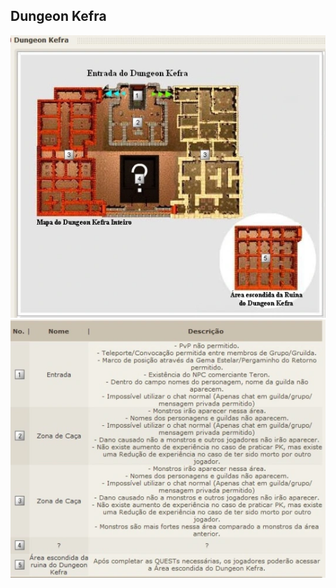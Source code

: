 ## Dungeon Kefra

<p align="center">
<img src="./files/mapa-de-kefra.webp" />
<img src="./files/mapa-de-kefra-numeracao.webp" />
</p> 